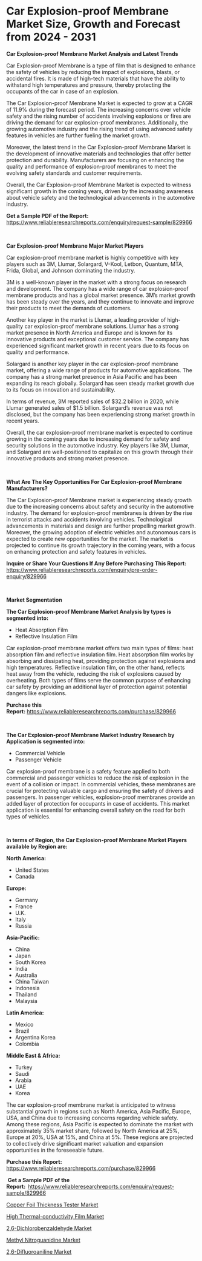 <p><h1>Car Explosion-proof Membrane Market Size, Growth and Forecast from 2024 - 2031</h1></p><p><strong>Car Explosion-proof Membrane Market Analysis and Latest Trends</strong></p>
<p><p>Car Explosion-proof Membrane is a type of film that is designed to enhance the safety of vehicles by reducing the impact of explosions, blasts, or accidental fires. It is made of high-tech materials that have the ability to withstand high temperatures and pressure, thereby protecting the occupants of the car in case of an explosion.</p><p>The Car Explosion-proof Membrane Market is expected to grow at a CAGR of 11.9% during the forecast period. The increasing concerns over vehicle safety and the rising number of accidents involving explosions or fires are driving the demand for car explosion-proof membranes. Additionally, the growing automotive industry and the rising trend of using advanced safety features in vehicles are further fueling the market growth.</p><p>Moreover, the latest trend in the Car Explosion-proof Membrane Market is the development of innovative materials and technologies that offer better protection and durability. Manufacturers are focusing on enhancing the quality and performance of explosion-proof membranes to meet the evolving safety standards and customer requirements.</p><p>Overall, the Car Explosion-proof Membrane Market is expected to witness significant growth in the coming years, driven by the increasing awareness about vehicle safety and the technological advancements in the automotive industry.</p></p>
<p><strong>Get a Sample PDF of the Report:&nbsp;</strong> <a href="https://www.reliableresearchreports.com/enquiry/request-sample/829966">https://www.reliableresearchreports.com/enquiry/request-sample/829966</a></p>
<p>&nbsp;</p>
<p><strong>Car Explosion-proof Membrane Major Market Players</strong></p>
<p><p>Car explosion-proof membrane market is highly competitive with key players such as 3M, Llumar, Solargard, V-Kool, Letbon, Quantum, MTA, Frida, Global, and Johnson dominating the industry. </p><p>3M is a well-known player in the market with a strong focus on research and development. The company has a wide range of car explosion-proof membrane products and has a global market presence. 3M’s market growth has been steady over the years, and they continue to innovate and improve their products to meet the demands of customers.</p><p>Another key player in the market is Llumar, a leading provider of high-quality car explosion-proof membrane solutions. Llumar has a strong market presence in North America and Europe and is known for its innovative products and exceptional customer service. The company has experienced significant market growth in recent years due to its focus on quality and performance.</p><p>Solargard is another key player in the car explosion-proof membrane market, offering a wide range of products for automotive applications. The company has a strong market presence in Asia Pacific and has been expanding its reach globally. Solargard has seen steady market growth due to its focus on innovation and sustainability.</p><p>In terms of revenue, 3M reported sales of $32.2 billion in 2020, while Llumar generated sales of $1.5 billion. Solargard’s revenue was not disclosed, but the company has been experiencing strong market growth in recent years.</p><p>Overall, the car explosion-proof membrane market is expected to continue growing in the coming years due to increasing demand for safety and security solutions in the automotive industry. Key players like 3M, Llumar, and Solargard are well-positioned to capitalize on this growth through their innovative products and strong market presence.</p></p>
<p>&nbsp;</p>
<p><strong>What Are The Key Opportunities For Car Explosion-proof Membrane Manufacturers?</strong></p>
<p><p>The Car Explosion-proof Membrane market is experiencing steady growth due to the increasing concerns about safety and security in the automotive industry. The demand for explosion-proof membranes is driven by the rise in terrorist attacks and accidents involving vehicles. Technological advancements in materials and design are further propelling market growth. Moreover, the growing adoption of electric vehicles and autonomous cars is expected to create new opportunities for the market. The market is projected to continue its growth trajectory in the coming years, with a focus on enhancing protection and safety features in vehicles.</p></p>
<p><strong>Inquire or Share Your Questions If Any Before Purchasing This Report:</strong> <a href="https://www.reliableresearchreports.com/enquiry/pre-order-enquiry/829966">https://www.reliableresearchreports.com/enquiry/pre-order-enquiry/829966</a></p>
<p>&nbsp;</p>
<p><strong>Market Segmentation</strong></p>
<p><strong>The Car Explosion-proof Membrane Market Analysis by types is segmented into:</strong></p>
<p><ul><li>Heat Absorption Film</li><li>Reflective Insulation Film</li></ul></p>
<p><p>Car explosion-proof membrane market offers two main types of films: heat absorption film and reflective insulation film. Heat absorption film works by absorbing and dissipating heat, providing protection against explosions and high temperatures. Reflective insulation film, on the other hand, reflects heat away from the vehicle, reducing the risk of explosions caused by overheating. Both types of films serve the common purpose of enhancing car safety by providing an additional layer of protection against potential dangers like explosions.</p></p>
<p><strong>Purchase this Report:&nbsp;</strong><a href="https://www.reliableresearchreports.com/purchase/829966">https://www.reliableresearchreports.com/purchase/829966</a></p>
<p>&nbsp;</p>
<p><strong>The Car Explosion-proof Membrane Market Industry Research by Application is segmented into:</strong></p>
<p><ul><li>Commercial Vehicle</li><li>Passenger Vehicle</li></ul></p>
<p><p>Car explosion-proof membrane is a safety feature applied to both commercial and passenger vehicles to reduce the risk of explosion in the event of a collision or impact. In commercial vehicles, these membranes are crucial for protecting valuable cargo and ensuring the safety of drivers and passengers. In passenger vehicles, explosion-proof membranes provide an added layer of protection for occupants in case of accidents. This market application is essential for enhancing overall safety on the road for both types of vehicles.</p></p>
<p>&nbsp;</p>
<p><strong>In terms of Region, the Car Explosion-proof Membrane Market Players available by Region are:</strong></p>
<p>
    <p> <strong> North America: </strong>
        <ul>
            <li>United States</li>
            <li>Canada</li>
        </ul>
        </p> 
    <p> <strong> Europe: </strong>
        <ul>
            <li>Germany</li>
            <li>France</li>
            <li>U.K.</li>
            <li>Italy</li>
            <li>Russia</li>
        </ul>
        </p> 
    <p> <strong> Asia-Pacific: </strong>
        <ul>
            <li>China</li>
            <li>Japan</li>
            <li>South Korea</li>
            <li>India</li>
            <li>Australia</li>
            <li>China Taiwan</li>
            <li>Indonesia</li>
            <li>Thailand</li>
            <li>Malaysia</li>
        </ul>
        </p> 
    <p> <strong> Latin America: </strong>
        <ul>
            <li>Mexico</li>
            <li>Brazil</li>
            <li>Argentina Korea</li>
            <li>Colombia</li>
        </ul>
        </p> 
    <p> <strong> Middle East & Africa: </strong>
        <ul>
            <li>Turkey</li>
            <li>Saudi</li>
            <li>Arabia</li>
            <li>UAE</li>
            <li>Korea</li>
        </ul>
    </p>
    </p>
<p><p>The car explosion-proof membrane market is anticipated to witness substantial growth in regions such as North America, Asia Pacific, Europe, USA, and China due to increasing concerns regarding vehicle safety. Among these regions, Asia Pacific is expected to dominate the market with approximately 35% market share, followed by North America at 25%, Europe at 20%, USA at 15%, and China at 5%. These regions are projected to collectively drive significant market valuation and expansion opportunities in the foreseeable future.</p></p>
<p><strong>Purchase this Report: </strong><a href="https://www.reliableresearchreports.com/purchase/829966">https://www.reliableresearchreports.com/purchase/829966</a></p>
<p>&nbsp;<strong>Get a Sample PDF of the Report:&nbsp;&nbsp;</strong><a href="https://www.reliableresearchreports.com/enquiry/request-sample/829966">https://www.reliableresearchreports.com/enquiry/request-sample/829966</a></p>
<p><strong></strong></p>
<p><p><a href="https://issuu.com/reportprime-2/docs/copper-foil-thickness-tester-market-size-2030.pptx">Copper Foil Thickness Tester Market</a></p><p><a href="https://issuu.com/reportprime-2/docs/high-thermal-conductivity-film-market-size-2030.pp">High Thermal-conductivity Film Market</a></p><p><a href="https://github.com/ChiragRP21/Market-Research-Report-List-3/blob/main/26-dichlorobenzaldehyde-market.md">2,6-Dichlorobenzaldehyde Market</a></p><p><a href="https://github.com/antony131rp/Market-Research-Report-List-2/blob/main/methyl-nitroguanidine-market.md">Methyl Nitroguanidine Market</a></p><p><a href="https://github.com/Airanohannonzb68e5pb53oc1/Market-Research-Report-List-1/blob/main/26-difluoroaniline-market.md">2,6-Difluoroaniline Market</a></p></p>